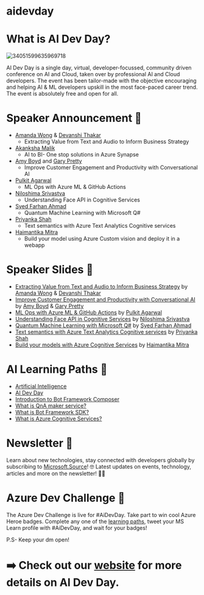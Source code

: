 # aidevday
# What is AI Dev Day? 
![34051599635969718](https://user-images.githubusercontent.com/32809211/92719124-55dafd80-f380-11ea-9530-2ccb2afdaab6.jpg)

AI Dev Day is a single day, virtual, developer-focussed, community driven conference on AI and Cloud, taken over by professional AI and Cloud developers. The event has been tailor-made with the objective encouraging and helping AI & ML developers upskill in the most face-paced career trend. The event is absolutely free and open for all.
# Speaker Announcement 📣
- [Amanda Wong](https://www.linkedin.com/in/wonggamanda/)   &  [Devanshi Thakar](https://www.linkedin.com/in/devanshithakar/)
  - Extracting Value from Text and Audio to Inform Business Strategy
- [Akanksha Malik](https://twitter.com/akankshamalik96)
  - AI to BI- One stop solutions in Azure Synapse
- [Amy Boyd](https://twitter.com/AmyKateNicho) and [Gary Pretty](https://twitter.com/GaryPretty)
  - Improve Customer Engagement and Productivity with Conversational AI
- [Pulkit Agarwal](https://www.linkedin.com/in/pulkit-agarwal-16756715/)
   - ML Ops with Azure ML & GitHub Actions
- [Niloshima Srivastva](https://twitter.com/niloshima)
  - Understanding Face API in Cognitive Services
- [Syed Farhan Ahmad](https://twitter.com/syedfarhanrvce)
  - Quantum Machine Learning with Microsoft Q#
- [Priyanka Shah](https://twitter.com/fuzzymind1)
  - Text semantics with Azure Text Analytics Cognitive services
- [Haimantika Mitra](https://twitter.com/HaimantikaM)
  - Build your model using Azure Custom vision and deploy it in a webapp

# Speaker Slides 📝

- [Extracting Value from Text and Audio to Inform Business Strategy](https://github.com/KonfHub/aidevday/files/5280799/India.AIDev.Day.Slides.pptx) by [Amanda Wong](https://www.linkedin.com/in/wonggamanda/)   &  [Devanshi Thakar](https://www.linkedin.com/in/devanshithakar/)
- [Improve Customer Engagement and Productivity with Conversational AI](https://gaicstor2020.blob.core.windows.net/aidevdayindia/AIDEVDAYINDIA-AIML40-shared.pdf) by [Amy Boyd](https://twitter.com/AmyKateNicho) & [Gary Pretty](https://twitter.com/GaryPretty)
- [ML Ops with Azure ML & GitHub Actions](https://www.slideshare.net/CodeOps/ml-ops-with-azure-ml-amp-git-hub-actions) by [Pulkit Agarwal](https://www.linkedin.com/in/pulkit-agarwal-16756715/)
- [Understanding Face API in Cognitive Services](https://github.com/KonfHub/aidevday/files/5290332/Understanding.Azure.Face.API.pptx) by [Niloshima Srivastva](https://twitter.com/niloshima)
- [Quantum Machine Learning with Microsoft Q#](https://github.com/KonfHub/aidevday/files/5286540/Syed.Farhan.-.QPower.Quantum.Machine.Learning.pdf) by [Syed Farhan Ahmad](https://twitter.com/syedfarhanrvce)
- [Text semantics with Azure Text Analytics Cognitive services](https://github.com/KonfHub/aidevday/files/5286277/AIDEVDAY-26Sept.pptx) by [Priyanka Shah](https://twitter.com/fuzzymind1)
- [Build your models with Azure Cognitive Services](https://github.com/KonfHub/aidevday/files/5286249/Build.your.models.with.Azure.Cognitive.Services.pptx) by [Haimantika Mitra](https://twitter.com/HaimantikaM)

# AI Learning Paths 📕 
- [Artificial Intelligence](https://docs.microsoft.com/en-us/azure/architecture/data-guide/big-data/ai-overview?wt.mc_id=AID3018161_QSG_451995&ocid=AID3018161_QSG_451995)
- [AI Dev Day](https://docs.microsoft.com/en-us/users/arkodyutisaha/collections/j2w2hjge0xq3r0?wt.mc_id=AID3018161_QSG_EML_461735&ocid=AID3018161_QSG_EML_461735)
- [Introduction to Bot Framework Composer](https://docs.microsoft.com/en-us/composer/introduction?wt.mc_id=AID3018161_QSG_EML_461736&ocid=AID3018161_QSG_EML_461736)
- [What is QnA maker service?](https://docs.microsoft.com/en-us/azure/cognitive-services/QnAMaker/Overview/overview?wt.mc_id=AID3018161_QSG_EML_461737&ocid=AID3018161_QSG_EML_461737)
- [What is Bot Framework SDK?](https://docs.microsoft.com/en-us/azure/bot-service/bot-service-overview-introduction?view=azure-bot-service-4.0&wt.mc_id=AID3018161_QSG_EML_461738&ocid=AID3018161_QSG_EML_461738)
- [What is Azure Cognitive Services?](https://docs.microsoft.com/en-us/azure/cognitive-services/what-are-cognitive-services?wt.mc_id=AID3018161_QSG_EML_461739&ocid=AID3018161_QSG_EML_461739)

# Newsletter 📰 
Learn about new technologies, stay connected with developers globally by subscribing to [Microsoft.Source](https://azure.microsoft.com/en-in/resources/join-the-azure-developer-community/?wt.mc_id=AID3018161_QSG_PD_SCL_446884&ocid=AID3018161_QSG_PD_SCL_446884)! 🤓 Latest updates on events, technology, articles and more on the newsletter! 👩‍💻

# Azure Dev Challenge 📣
The Azure Dev Challenge is live for #AiDevDay.
Take part to win cool Azure Heroe badges. Complete any one of the [learning paths](http://konf.me/azurechallenge), tweet your MS Learn profile with #AiDevDay, and wait for your badges!


P.S- Keep your dm open!


# ➡️ Check out our [website](https://aidevday.konfhub.com/) for more details on AI Dev Day.
